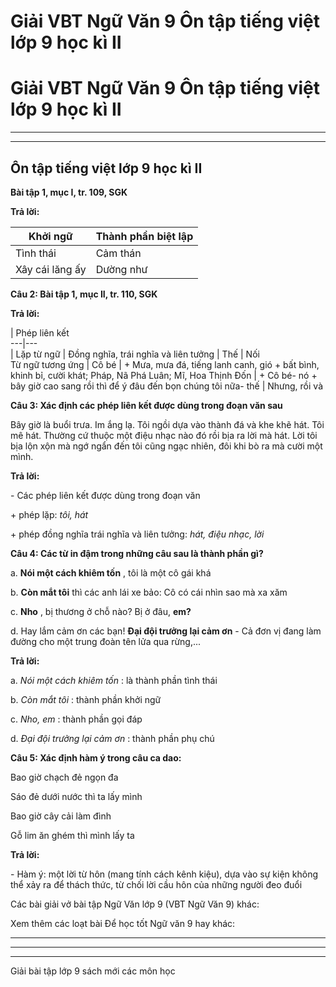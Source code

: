 # Giải VBT Ngữ Văn 9 Ôn tập tiếng việt lớp 9 học kì II

# Giải VBT Ngữ Văn 9 Ôn tập tiếng việt lớp 9 học kì II

* * *

* * *

## Ôn tập tiếng việt lớp 9 học kì II

**Bài tập 1, mục I, tr. 109, SGK**

**Trả lời:**

Khởi ngữ | Thành phần biệt lập  
---|---  
| Tình thái | Cảm thán | Gọi đáp | Phụ chú  
Xây cái lăng ấy | Dường như | Vất vả quá | Thưa ông | Thưa ông  
  
**Câu 2: Bài tập 1, mục II, tr. 110, SGK**

**Trả lời:**

| Phép liên kết  
---|---  
| Lặp từ ngữ | Đồng nghĩa, trái nghĩa và liên tưởng | Thế | Nối  
Từ ngữ tương ứng | Cô bé | \+ Mưa, mưa đá, tiếng lanh canh, gió \+ bất bình, khinh bỉ, cười khát; Pháp, Nã Phá Luân; Mĩ, Hoa Thịnh Đốn | \+ Cô bé- nó \+ bây giờ cao sang rồi thì để ý đâu đến bọn chúng tôi nữa- thế | Nhưng, rồi và  
  
**Câu 3: Xác định các phép liên kết được dùng trong đoạn văn sau**

Bây giờ là buổi trưa. Im ắng lạ. Tôi ngồi dựa vào thành đá và khe khẽ hát. Tôi mê hát. Thường cứ thuộc một điệu nhạc nào đó rồi bịa ra lời mà hát. Lời tôi bịa lộn xộn mà ngớ ngẩn đến tôi cũng ngạc nhiên, đôi khi bò ra mà cười một mình.

**Trả lời:**

\- Các phép liên kết được dùng trong đoạn văn

\+ phép lặp: _tôi, hát_

\+ phép đồng nghĩa trái nghĩa và liên tưởng: _hát, điệu nhạc, lời_

**Câu 4: Các từ in đậm trong những câu sau là thành phần gì?**

a. **Nói một cách khiêm tốn** , tôi là một cô gái khá

b. **Còn mắt tôi** thì các anh lái xe bảo: Cô có cái nhìn sao mà xa xăm

c. **Nho** , bị thương ở chỗ nào? Bị ở đâu, **em?**

d. Hay lắm cảm ơn các bạn! **Đại đội trưởng lại cảm ơn** \- Cả đơn vị đang làm đường cho một trung đoàn tên lửa qua rừng,...

**Trả lời:**

a. _Nói một cách khiêm tốn_ : là thành phần tình thái

b. _Còn mắt tôi_ : thành phần khởi ngữ

c. _Nho, em_ : thành phần gọi đáp

d. _Đại đội trưởng lại cảm ơn_ : thành phần phụ chú 

**Câu 5: Xác định hàm ý trong câu ca dao:**

Bao giờ chạch đẻ ngọn đa

Sáo đẻ dưới nước thì ta lấy mình

Bao giờ cây cải làm đình

Gỗ lim ăn ghém thì mình lấy ta

**Trả lời:**

\- Hàm ý: một lời từ hôn (mang tính cách kênh kiệu), dựa vào sự kiện không thể xảy ra để thách thức, từ chối lời cầu hôn của những người đeo đuổi

Các bài giải vở bài tập Ngữ Văn lớp 9 (VBT Ngữ Văn 9) khác:

Xem thêm các loạt bài Để học tốt Ngữ văn 9 hay khác:

* * *

* * *

* * *

Giải bài tập lớp 9 sách mới các môn học
